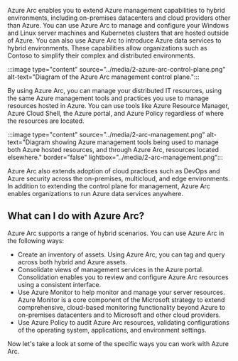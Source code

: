 Azure Arc enables you to extend Azure management capabilities to hybrid environments, including on-premises datacenters and cloud providers other than Azure. You can use Azure Arc to manage and configure your Windows and Linux server machines and Kubernetes clusters that are hosted outside of Azure. You can also use Azure Arc to introduce Azure data services to hybrid environments. These capabilities allow organizations such as Contoso to simplify their complex and distributed environments.

:::image type="content" source="../media/2-azure-arc-control-plane.png" alt-text="Diagram of the Azure Arc management control plane.":::

By using Azure Arc, you can manage your distributed IT resources, using the same Azure management tools and practices you use to manage resources hosted in Azure. You can use tools like Azure Resource Manager, Azure Cloud Shell, the Azure portal, and Azure Policy regardless of where the resources are located.

:::image type="content" source="../media/2-arc-management.png" alt-text="Diagram showing Azure management tools being used to manage both Azure hosted resources, and through Azure Arc, resources located elsewhere." border="false" lightbox="../media/2-arc-management.png":::

Azure Arc also extends adoption of cloud practices such as DevOps and Azure security across the on-premises, multicloud, and edge environments. In addition to extending the control plane for management, Azure Arc enables organizations to run Azure data services anywhere.

## What can I do with Azure Arc?

Azure Arc supports a range of hybrid scenarios. You can use Azure Arc in the following ways:

- Create an inventory of assets. Using Azure Arc, you can tag and query across both hybrid and Azure assets.
- Consolidate views of management services in the Azure portal. Consolidation enables you to review and configure Azure Arc resources using a consistent interface.
- Use Azure Monitor to help monitor and manage your server resources. Azure Monitor is a core component of the Microsoft strategy to extend comprehensive, cloud-based monitoring functionality beyond Azure to on-premises datacenters and to Microsoft and other cloud providers.
- Use Azure Policy to audit Azure Arc resources, validating configurations of the operating system, applications, and environment settings.

Now let's take a look at some of the specific ways you can work with Azure Arc.
